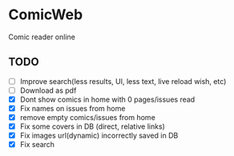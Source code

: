 # ComicWeb
Comic reader online

## TODO
- [ ] Improve search(less results, UI, less text, live reload wish, etc)
- [ ] Download as pdf
- [x] Dont show comics in home with 0 pages/issues read
- [x] Fix names on issues from home
- [x] remove empty comics/issues from home
- [x] Fix some covers in DB (direct, relative links)
- [x] Fix images url(dynamic) incorrectly saved in DB
- [x] Fix search
